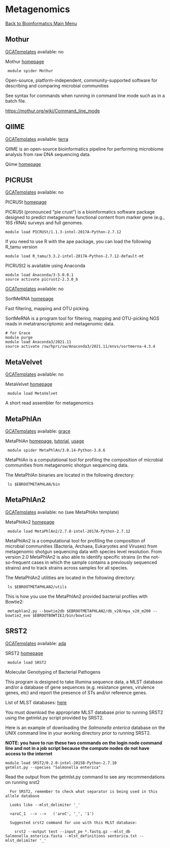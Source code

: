 # Metagenomics

[Back to Bioinformatics Main
Menu](/kb3/Software/Bioinformatics/Bioinformatics/)

## Mothur

[GCATemplates](/kb3/Software/useful-tools/SW@GCATemplates/ "wikilink") available: no

Mothur [homepage](https://www.mothur.org/)

` module spider Mothur`

Open-source, platform-independent, community-supported software for
describing and comparing microbial communities

See syntax for commands when running in command line mode such as in a
batch file.

<https://mothur.org/wiki/Command_line_mode>

## QIIME

[GCATemplates](/kb3/Software/useful-tools/SW@GCATemplates/ "wikilink") available:
[terra](https://github.tamu.edu/cmdickens/GCATemplates/blob/master/templates/terra/run_qiime2_2020.2_demux_dada2_denoise_se_terra.sh)

QIIME is an open-source bioinformatics pipeline for performing
microbiome analysis from raw DNA sequencing data.

Qiime [homepage](http://qiime.org/)

## PICRUSt

[GCATemplates](/kb3/Software/useful-tools/SW@GCATemplates/ "wikilink") available: no

PICRUSt [homepage](http://picrust.github.io/picrust/)

PICRUSt (pronounced “pie crust”) is a bioinformatics software package
designed to predict metagenome functional content from marker gene
(e.g., 16S rRNA) surveys and full genomes.

`module load PICRUSt/1.1.3-intel-2017A-Python-2.7.12`

If you need to use R with the ape package, you can load the following
R\_tamu version

`module load R_tamu/3.3.2-intel-2017A-Python-2.7.12-default-mt`

PICRUSt2 is available using Anaconda

`module load Anaconda/3-5.0.0.1`  
`source activate picrust2-2.3.0_b`

[GCATemplates](/kb3/Software/useful-tools/SW@GCATemplates/ "wikilink") available: no

SortMeRNA [homepage](https://bioinfo.lifl.fr/RNA/sortmerna)

Fast filtering, mapping and OTU picking.

SortMeRNA is a program tool for filtering, mapping and OTU-picking NGS
reads in metatranscriptomic and metagenomic data.

    # for Grace
    module purge
    module load Anaconda3/2021.11
    source activate /sw/hprc/sw/Anaconda3/2021.11/envs/sortmerna-4.3.4

## MetaVelvet

[GCATemplates](/kb3/Software/useful-tools/SW@GCATemplates/ "wikilink") available: no

MetaVelvet [homepage](https://metavelvet.dna.bio.keio.ac.jp/)

` module load MetaVelvet`

A short read assembler for metagenomics

## MetaPhlAn

[GCATemplates](/kb3/Software/useful-tools/SW@GCATemplates/ "wikilink") available:
[grace](https://github.tamu.edu/cmdickens/GCATemplates/blob/master/templates/grace/run_metaphlan3_3.0.14_bowtie2_grace.sh)

MetaPhlAn [homepage](http://huttenhower.sph.harvard.edu/metaphlan),
[tutorial](https://github.com/biobakery/biobakery/wiki/metaphlan3),
[usage](https://github.com/biobakery/MetaPhlAn/wiki/MetaPhlAn-3.0)

` module spider MetaPhlAn/3.0.14-Python-3.8.6`

MetaPhlAn is a computational tool for profiling the composition of
microbial communities from metagenomic shotgun sequencing data.

The MetaPhlAn binaries are located in the following directory:

` ls $EBROOTMETAPHLAN/bin`

## MetaPhlAn2

[GCATemplates](/kb3/Software/useful-tools/SW@GCATemplates/ "wikilink") available: no (see MetaPhlAn
template)

MetaPhlAn2 [homepage](http://huttenhower.sph.harvard.edu/metaphlan2)

` module load MetaPhlAn2/2.7.8-intel-2017A-Python-2.7.12`

MetaPhlAn2 is a computational tool for profiling the composition of
microbial communities (Bacteria, Archaea, Eukaryotes and Viruses) from
metagenomic shotgun sequencing data with species level resolution. From
version 2.0 MetaPhlAn2 is also able to identify specific strains (in the
not-so-frequent cases in which the sample contains a previously
sequenced strains) and to track strains across samples for all species.

The MetaPhlAn2 utilities are located in the following directory:

` ls $EBROOTMETAPHLAN2/utils`

This is how you use the MetaPhlAn2 provided bacterial profiles with
Bowtie2:

` metaphlan2.py --bowtie2db $EBROOTMETAPHLAN2/db_v20/mpa_v20_m200 --bowtie2_exe $EBROOTBOWTIE2/bin/bowtie2`

## SRST2

[GCATemplates](/kb3/Software/useful-tools/SW@GCATemplates/ "wikilink") available:
[ada](https://github.tamu.edu/cmdickens/GCATemplates/blob/master/templates/ada/run_srst2_0.2.0_ada.sh)

SRST2 [homepage](http://katholt.github.io/srst2/)

` module load SRST2`

Molecular Genotyping of Bacterial Pathogens

This program is designed to take Illumina sequence data, a MLST database
and/or a database of gene sequences (e.g. resistance genes, virulence
genes, etc) and report the presence of STs and/or reference genes.

List of MLST databases: [here](http://pubmlst.org/databases/)

You must download the appropriate MLST database prior to running SRST2
using the getmlst.py script provided by SRST2.

Here is an example of downloading the *Salmonella enterica* database on
the UNIX command line in your working directory prior to running SRST2.

**NOTE: you have to run these two commands on the login node command
line and not in a job script because the compute nodes do not have
access to the internet**

    module load SRST2/0.2.0-intel-2015B-Python-2.7.10
    getmlst.py --species "Salmonella enterica"

Read the output from the getmlst.py command to see any recommendations
on running srst2

``` 
  For SRST2, remember to check what separator is being used in this allele database

  Looks like --mlst_delimiter '_'

  >aroC_1  --> -->   ('aroC', '_', '1')

  Suggested srst2 command for use with this MLST database:

    srst2 --output test --input_pe *.fastq.gz --mlst_db Salmonella_enterica.fasta --mlst_definitions senterica.txt --mlst_delimiter '_'
```
